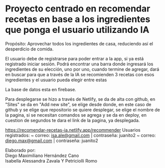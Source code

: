 # Proyecto centrado en recomendar recetas en base a los ingredientes que ponga el usuario utilizando IA

Propósito: Aprovechar todos los ingredientes de casa, reduciendo así el desperdicio de comida.

El usuario debe de registrarse para poder entrar a la app, si ya está registrado iniciar sesión.
Podrá encontrar una barra donde ingresará los ingredientes de su elección, uno por uno, cuando termine de agregar, dará en buscar para que a través de la IA se recomienden 3 recetas con esos ingredientes y el usuario pueda elegir entre estas

La base de datos esta en firebase.

Para desplegarse se hizo a través de Netlify, se da de alta con github, en "Sites" se da en "Add new site", se elige desde donde, en este caso de github y se elige que repositorio se quiere desplegar, se elige el nombre de la pagina, si se necesitan comandos se agrega y se da en deploy, en cuestion de segundos te dara el link de la pagina, ya desplegada.


https://recomendar-recetas-ia.netlify.app/recommender
Usuarios registrados:
~ correo: isa.ale@gmail.com  |  contraseña: juanito2
~ correo: diego.max@gmail.com  |  contraseña: juanito2

Elaborado por:  
Diego Maximiliano Hernández Cano  
Isabella Alessandra Zavala Y Petriciolli Romo
